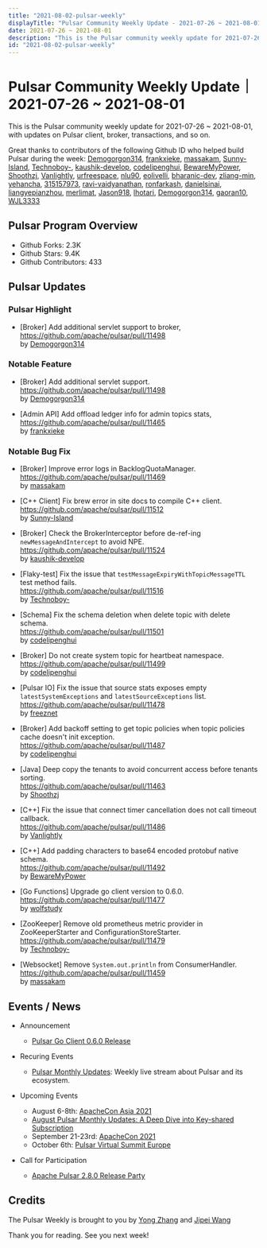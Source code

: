 ```yaml
---
title: "2021-08-02-pulsar-weekly"
displayTitle: "Pulsar Community Weekly Update - 2021-07-26 ~ 2021-08-01"
date: 2021-07-26 ~ 2021-08-01
description: "This is the Pulsar community weekly update for 2021-07-26 ~ 2021-08-01, with updates on Pulsar client, broker, transactions, and so on."
id: "2021-08-02-pulsar-weekly"
---
```


# Pulsar Community Weekly Update｜ 2021-07-26 ~ 2021-08-01

This is the Pulsar community weekly update for 2021-07-26 ~ 2021-08-01, with updates on Pulsar client, broker, transactions, and so on.

Great thanks to contributors of the following Github ID who helped build Pulsar during the week: 
[Demogorgon314](https://github.com/Demogorgon314), [frankxieke](https://github.com/frankxieke), [massakam](https://github.com/massakam), [Sunny-Island](https://github.com/Sunny-Island), [Technoboy-](https://github.com/Technoboy-), [kaushik-develop](https://github.com/kaushik-develop), [codelipenghui](https://github.com/codelipenghui), [BewareMyPower](https://github.com/BewareMyPower), [Shoothzj](https://github.com/Shoothzj), [Vanlightly](https://github.com/Vanlightly),  [urfreespace](https://github.com/urfreespace), [nlu90](https://github.com/nlu90), [eolivelli](https://github.com/eolivelli), [bharanic-dev](https://github.com/bharanic-dev), [zliang-min](https://github.com/zliang-min), [yehancha](https://github.com/yehancha), [315157973](https://github.com/315157973), [ravi-vaidyanathan](https://github.com/ravi-vaidyanathan), [ronfarkash](https://github.com/ronfarkash), [danielsinai](https://github.com/danielsinai), [liangyepianzhou](https://github.com/liangyepianzhou), [merlimat](https://github.com/merlimat), [Jason918](https://github.com/Jason918), [lhotari](https://github.com/lhotari), [Demogorgon314](https://github.com/Demogorgon314), [gaoran10](https://github.com/gaoran10), [WJL3333](https://github.com/WJL3333)
## Pulsar Program Overview
- Github Forks: 2.3K
- Github Stars: 9.4K
- Github Contributors: 433

## Pulsar Updates

### Pulsar Highlight
- [Broker] Add additional servlet support to broker,
<br>https://github.com/apache/pulsar/pull/11498 
<br>by [Demogorgon314](https://github.com/Demogorgon314)

### Notable Feature
- [Broker] Add additional servlet support.
<br>https://github.com/apache/pulsar/pull/11498 
<br>by [Demogorgon314](https://github.com/Demogorgon314)
 
- [Admin API] Add offload ledger info for admin topics stats,
<br>https://github.com/apache/pulsar/pull/11465 
<br>by [frankxieke](https://github.com/frankxieke)

### Notable Bug Fix
- [Broker] Improve error logs in BacklogQuotaManager.
<br>https://github.com/apache/pulsar/pull/11469 
<br>by [massakam](https://github.com/massakam)

- [C++ Client] Fix brew error in site docs to compile C++ client.
<br>https://github.com/apache/pulsar/pull/11512 
<br>by [Sunny-Island](https://github.com/Sunny-Island)
 
- [Broker] Check the BrokerInterceptor before de-ref-ing `newMessageAndIntercept` to avoid NPE.
 <br>https://github.com/apache/pulsar/pull/11524 
 <br>by [kaushik-develop](https://github.com/kaushik-develop)
 
- [Flaky-test] Fix the issue that `testMessageExpiryWithTopicMessageTTL` test method fails.
 <br>https://github.com/apache/pulsar/pull/11516 
 <br>by [Technoboy-](https://github.com/Technoboy-)
 
- [Schema] Fix the schema deletion when delete topic with delete schema.
 <br>https://github.com/apache/pulsar/pull/11501 
 <br>by [codelipenghui](https://github.com/codelipenghui)
 
- [Broker] Do not create system topic for heartbeat namespace.
 <br>https://github.com/apache/pulsar/pull/11499 
 <br>by [codelipenghui](https://github.com/codelipenghui)
 
- [Pulsar IO] Fix the issue that source stats exposes empty `latestSystemExceptions` and `latestSourceExceptions` list.
 <br>https://github.com/apache/pulsar/pull/11478 
 <br>by [freeznet](https://github.com/freeznet)
 
- [Broker] Add backoff setting to get topic policies when topic policies cache doesn't init exception.
 <br>https://github.com/apache/pulsar/pull/11487 
 <br>by [codelipenghui](https://github.com/codelipenghui)
 
- [Java] Deep copy the tenants to avoid concurrent access before tenants sorting.
 <br>https://github.com/apache/pulsar/pull/11463 
 <br>by [Shoothzj](https://github.com/Shoothzj)
 
- [C++] Fix the issue that connect timer cancellation does not call timeout callback.
 <br>https://github.com/apache/pulsar/pull/11486 
 <br>by [Vanlightly](https://github.com/Vanlightly)
 
- [C++] Add padding characters to base64 encoded protobuf native schema.
 <br>https://github.com/apache/pulsar/pull/11492 
 <br>by [BewareMyPower](https://github.com/BewareMyPower)
 
- [Go Functions] Upgrade go client version to 0.6.0.
 <br>https://github.com/apache/pulsar/pull/11477 
 <br>by [wolfstudy](https://github.com/wolfstudy)
 
- [ZooKeeper] Remove old prometheus metric provider in ZooKeeperStarter and ConfigurationStoreStarter.
 <br>https://github.com/apache/pulsar/pull/11479 
 <br>by [Technoboy-](https://github.com/Technoboy-)
 
- [Websocket] Remove `System.out.println` from ConsumerHandler.
 <br>https://github.com/apache/pulsar/pull/11459 
 <br>by [massakam](https://github.com/massakam)

## Events / News

- Announcement
    - [Pulsar Go Client 0.6.0 Release](https://github.com/apache/pulsar-client-go/releases/tag/v0.6.0)

- Recuring Events
    - [Pulsar Monthly Updates](https://www.youtube.com/watch?v=Bss2OYq7SVk&list=PLqRma1oIkcWh2E_IauHPEdnbk26Bces9E): Weekly live stream about Pulsar and its ecosystem.

- Upcoming Events
    - August 6-8th: [ApacheCon Asia 2021](https://www.apachecon.com/acasia2021/)
    - [August Pulsar Monthly Updates: A Deep Dive into Key-shared Subscription](https://streamnative.zoom.us/webinar/register/WN_BqHC8IUSSCCNiTO0OSjkdQ)
    - September 21-23rd: [ApacheCon 2021](https://www.apachecon.com/acah2021/)
    - October 6th: [Pulsar Virtual Summit Europe](https://hopin.com/events/pulsar-summit-europe-2021)
- Call for Participation
    - [Apache Pulsar 2.8.0 Release Party](https://streamnative.io/en/blog/community/2021-07-16-release-party)

## Credits
The Pulsar Weekly is brought to you by [Yong Zhang](https://github.com/zymap) and [Jipei Wang](https://github.com/JipeiWang)


Thank you for reading. See you next week!